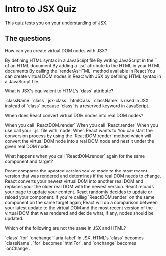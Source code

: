 # Intro to JSX Quiz

This quiz tests you on your understanding of JSX.

## The questions

<quiz>
  <question>
    <p>How can you create virtual DOM nodes with JSX?</p>
    <answer correct>By defining HTML syntax in a JavaScript file</answer>
    <answer>By writing JavaScript in the `<body>` of an HTML document</answer>
    <answer>By adding a `jsx` attribute to the HTML in your HTML documents</answer>
    <answer>By calling the `renderAsHTML` method available in React</answer>
    <explanation>You can create virtual DOM nodes in React with JSX by defining
    HTML syntax in a JavaScript file.</explanation>
  </question>
</quiz>

<quiz>
  <question>
    <p>What is JSX's equivalent to HTML's `class` attribute?</p>
    <answer correct>`className`</answer>
    <answer>`class`</answer>
    <answer>`jsx-class`</answer>
    <answer>`htmlClass`</answer>
    <explanation>`className` is used in JSX instead of `class` because `class`
    is a reserved keyword in JavaScript.</explanation>
  </question>
</quiz>

<quiz>
  <question>
    <p>When does React convert virtual DOM nodes into real DOM nodes?</p>
    <answer correct>When you call `ReactDOM.render`</answer>
    <answer>When you call `React.render`</answer>
    <answer>When you use call your `.js` file with `node`</answer>
    <answer>When React wants to</answer>
    <explanation>You can start the conversion process by using the
    `ReactDOM.render` method which will convert the virtual DOM node into a real
    DOM node and nest it under the given real DOM node.</explanation>
  </question>
</quiz>

<quiz>
  <question>
    <p>What happens when you call `ReactDOM.render` again for the same component
    and target?</p>
    <answer correct>React compares the updated version you've made to the most
    recent version that was rendered and determines if the real DOM needs to
    change.</answer>
    <answer>React converts your newest virtual DOM into another real DOM and
    replaces your the older real DOM with the newest version.</answer>
    <answer>React reloads your page to update your content.</answer>
    <answer>React randomly decides to update or reload your component.</answer>
    <explanation>If you're calling `ReactDOM.render` on the same component on
    the same target again, React will do a comparison between your latest update
    to the virtual DOM and the most recent version of the virtual DOM that was
    rendered and decide what, if any, nodes should be updated.</explanation>
  </question>
</quiz>

<quiz>
  <question multiple>
    <p>Which of the following are not the same in JSX and HTML?</p>
    <answer correct>`class`</answer>
    <answer correct>`for`</answer>
    <answer correct>`onchange`</answer>
    <answer>`aria-label`</answer>
    <explanation>In JSX, HTML's `class` becomes `className`, `for` becomes
    `htmlFor`, and `onchange` becomes `onChange`.</explanation>
  </question>
</quiz>
